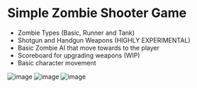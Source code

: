 # Simple Zombie Shooter Game

- Zombie Types (Basic, Runner and Tank)
- Shotgun and Handgun Weapons (HIGHLY EXPERIMENTAL)
- Basic Zombie AI that move towards to the player
- Scoreboard for upgrading weapons (WIP)
- Basic character movement

![image](https://github.com/Batur123/Unity-Shooter-2D/assets/32031460/9ef28988-0ccf-4315-980d-cd65854f0e37)
![image](https://github.com/Batur123/Unity-Shooter-2D/assets/32031460/17483eb0-fa4f-4039-8238-0f127a4ef9df)
![image](https://github.com/Batur123/Unity-Shooter-2D/assets/32031460/4cf16561-b875-4dcd-865b-9698592c2891)

